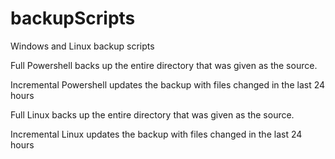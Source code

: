 # backupScripts
Windows and Linux backup scripts

Full Powershell backs up the entire directory that was given as the source.

Incremental Powershell updates the backup with files changed in the last 24 hours

Full Linux backs up the entire directory that was given as the source.

Incremental Linux updates the backup with files changed in the last 24 hours

